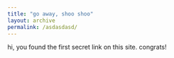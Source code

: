 ```yaml
---
title: "go away, shoo shoo"
layout: archive
permalink: /asdasdasd/
---
```


hi, you found the first secret link on this site. congrats!

<p id="days"></p>

<script>
    function dateDiffInDays(date1, date2) {   
return Math.round((date2-date1)/(1000*60*60*24)); 
} 
var today = new Date();
var date = (today.getMonth() + 1) + today.getdate() + ',' + today.getFullYear;
    var daysDiff = dateDiffInDays(new Date(date), new Date('April 27, 2020'));
    document.getElementById("days").innerHTML = 'This was made ' + daysDiff + "days ago";
</script>

